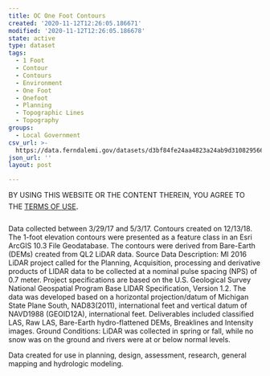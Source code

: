 ```yaml
---
title: OC One Foot Contours
created: '2020-11-12T12:26:05.186671'
modified: '2020-11-12T12:26:05.186678'
state: active
type: dataset
tags:
  - 1 Foot
  - Contour
  - Contours
  - Environment
  - One Foot
  - Onefoot
  - Planning
  - Topographic Lines
  - Topography
groups:
  - Local Government
csv_url: >-
  https://data.ferndalemi.gov/datasets/d3bf84fe24aa4823a24ab9d310829566_4.csv?outSR=%7B%22latestWkid%22%3A3857%2C%22wkid%22%3A102100%7D
json_url: ''
layout: post

---
```

<div>BY USING THIS WEBSITE OR THE CONTENT THEREIN, YOU AGREE TO THE <u><a href='https://www.oakgov.com/open-data-terms'>TERMS OF USE</a></u><span style='font-family: &quot;Avenir Next W01&quot;, &quot;Avenir Next W00&quot;, &quot;Avenir Next&quot;, Avenir, &quot;Helvetica Neue&quot;, Helvetica, Arial, sans-serif; font-size: 17px;'>. </span><br /></div><div><span style='font-family: &quot;Avenir Next W01&quot;, &quot;Avenir Next W00&quot;, &quot;Avenir Next&quot;, Avenir, &quot;Helvetica Neue&quot;, Helvetica, Arial, sans-serif; font-size: 17px;'><br /></span></div>Data collected between 3/29/17 and 5/3/17. Contours created on 12/13/18. The 1-foot elevation contours were presented as a feature class in an Esri ArcGIS 10.3 File Geodatabase. The contours were derived from Bare-Earth (DEMs) created from QL2 LiDAR data. Source Data Description: MI 2016 LiDAR project called for the Planning, Acquisition, processing and derivative products of LIDAR data to be collected at a nominal pulse spacing (NPS) of 0.7 meter. Project specifications are based on the U.S. Geological Survey National Geospatial Program Base LIDAR Specification, Version 1.2. The data was developed based on a horizontal projection/datum of Michigan State Plane South, NAD83(2011), international feet and vertical datum of NAVD1988 (GEOID12A), international feet. Deliverables included classified LAS, Raw LAS, Bare-Earth hydro-flattened DEMs, Breaklines and Intensity images. Ground Conditions: LiDAR was collected in spring or fall, while no snow was on the ground and rivers were at or below normal levels.

Data created for use in planning, design, assessment, research, general mapping and hydrologic modeling.
